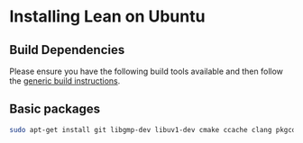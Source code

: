 # Installing Lean on Ubuntu

## Build Dependencies

Please ensure you have the following build tools available and then
follow the [generic build instructions](index.md).

## Basic packages

```bash
sudo apt-get install git libgmp-dev libuv1-dev cmake ccache clang pkgconf
```
